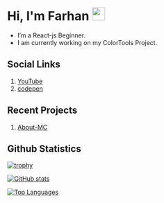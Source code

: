 # Hi, I'm Farhan <img src="https://user-images.githubusercontent.com/72663882/171687151-bb31c996-c9d2-49c8-b593-734946893b23.gif" alt="waving hand gif" aria-hidden="true" width="30px" />

- I’m a React-js Beginner.
- I am currently working on my ColorTools Project.

## Social Links
1. [YouTube](https://www.youtube.com/@MFM-347)
2. [codepen](https://codepen.io/MFM-347)

## Recent Projects
1. [About-MC](https://github.com/MFM-347/About-MC)

## Github Statistics

[![trophy](https://github-profile-trophy.vercel.app/?username=MFM-347&title=Followers&theme=onestar)](https://github.com/MFM-347/MFM-347)
 
[![GitHub stats](https://bad-apple-github-readme.vercel.app/api?username=MFM-347&show_icons=true&count_private=true&line_height=20&icon_color=00b3ff&theme=blue-green&title_color=00b3ff)](#)
 
 [![Top Languages](https://github-readme-mwendwa.vercel.app/api/top-langs/?username=MFM-347&layout=compact&count_private=true&theme=blue-green&title_color=00b3ff)](#)
